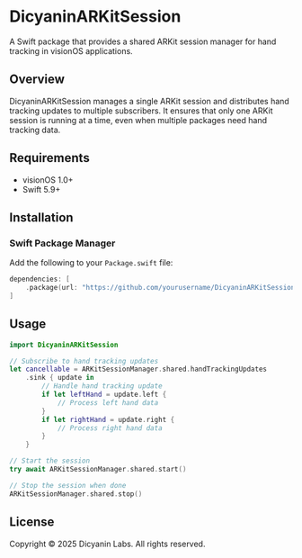 # DicyaninARKitSession

A Swift package that provides a shared ARKit session manager for hand tracking in visionOS applications.

## Overview

DicyaninARKitSession manages a single ARKit session and distributes hand tracking updates to multiple subscribers. It ensures that only one ARKit session is running at a time, even when multiple packages need hand tracking data.

## Requirements

- visionOS 1.0+
- Swift 5.9+

## Installation

### Swift Package Manager

Add the following to your `Package.swift` file:

```swift
dependencies: [
    .package(url: "https://github.com/yourusername/DicyaninARKitSession.git", from: "1.0.0")
]
```

## Usage

```swift
import DicyaninARKitSession

// Subscribe to hand tracking updates
let cancellable = ARKitSessionManager.shared.handTrackingUpdates
    .sink { update in
        // Handle hand tracking update
        if let leftHand = update.left {
            // Process left hand data
        }
        if let rightHand = update.right {
            // Process right hand data
        }
    }

// Start the session
try await ARKitSessionManager.shared.start()

// Stop the session when done
ARKitSessionManager.shared.stop()
```

## License

Copyright © 2025 Dicyanin Labs. All rights reserved. 
